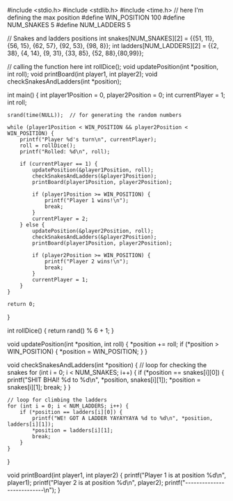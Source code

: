 #include <stdio.h>
#include <stdlib.h>
#include <time.h>
// here I'm defining the max position
#define WIN_POSITION 100
#define NUM_SNAKES 5
#define NUM_LADDERS 5

// Snakes and ladders positions
int snakes[NUM_SNAKES][2] = {{51, 11}, {56, 15}, {62, 57}, {92, 53}, {98, 8}};
int ladders[NUM_LADDERS][2] = {{2, 38}, {4, 14}, {9, 31}, {33, 85}, {52, 88},{80,99}};

// calling the function here
int rollDice();
void updatePosition(int *position, int roll);
void printBoard(int player1, int player2);
void checkSnakesAndLadders(int *position);

int main() {
    int player1Position = 0, player2Position = 0;
    int currentPlayer = 1;
    int roll;

    srand(time(NULL));  // for generating the random numbers

    while (player1Position < WIN_POSITION && player2Position < WIN_POSITION) {
        printf("Player %d's turn\n", currentPlayer);
        roll = rollDice();
        printf("Rolled: %d\n", roll);

        if (currentPlayer == 1) {
            updatePosition(&player1Position, roll);
            checkSnakesAndLadders(&player1Position);
            printBoard(player1Position, player2Position);

            if (player1Position >= WIN_POSITION) {
                printf("Player 1 wins!\n");
                break;
            }
            currentPlayer = 2;
        } else {
            updatePosition(&player2Position, roll);
            checkSnakesAndLadders(&player2Position);
            printBoard(player1Position, player2Position);

            if (player2Position >= WIN_POSITION) {
                printf("Player 2 wins!\n");
                break;
            }
            currentPlayer = 1;
        }
    }

    return 0;
}

int rollDice() {
    return rand() % 6 + 1;
}

void updatePosition(int *position, int roll) {
    *position += roll;
    if (*position > WIN_POSITION) {
        *position = WIN_POSITION;
    }
}

void checkSnakesAndLadders(int *position) {
    // loop for checking the snakes
    for (int i = 0; i < NUM_SNAKES; i++) {
        if (*position == snakes[i][0]) {
            printf("SHIT BHAI! %d to %d\n", *position, snakes[i][1]);
            *position = snakes[i][1];
            break;
        }
    }

    // loop for climbing the ladders
    for (int i = 0; i < NUM_LADDERS; i++) {
        if (*position == ladders[i][0]) {
            printf("WE! GOT A LADDER YAYAYYAYA %d to %d\n", *position, ladders[i][1]);
            *position = ladders[i][1];
            break;
        }
    }
}

void printBoard(int player1, int player2) {
    printf("Player 1 is at position %d\n", player1);
    printf("Player 2 is at position %d\n", player2);
    printf("---------------------------\n");
}
